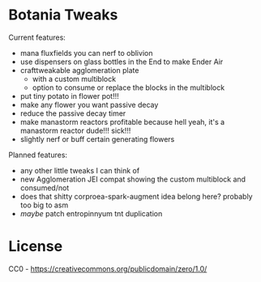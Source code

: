 Botania Tweaks
==============

Current features:
* mana fluxfields you can nerf to oblivion
* use dispensers on glass bottles in the End to make Ender Air
* crafttweakable agglomeration plate
  * with a custom multiblock
  * option to consume or replace the blocks in the multiblock
* put tiny potato in flower pot!!!
* make any flower you want passive decay
* reduce the passive decay timer
* make manastorm reactors profitable because hell yeah, it's a manastorm reactor dude!!! sick!!!
* slightly nerf or buff certain generating flowers

Planned features:
* any other little tweaks I can think of
* new Agglomeration JEI compat showing the custom multiblock and consumed/not
* does that shitty corproea-spark-augment idea belong here? probably too big to asm
* *maybe* patch entropinnyum tnt duplication

License
=======

CC0 - https://creativecommons.org/publicdomain/zero/1.0/